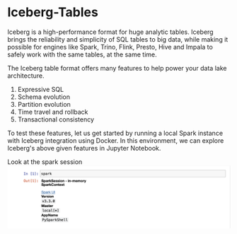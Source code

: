 # Iceberg-Tables

Iceberg is a high-performance format for huge analytic tables. Iceberg brings the reliability and simplicity of SQL tables to big data, while making it possible for engines like Spark, Trino, Flink, Presto, Hive and Impala to safely work with the same tables, at the same time.

The Iceberg table format offers many features to help power your data lake architecture.

1. Expressive SQL
2. Schema evolution 
3. Partition evolution 
4. Time travel and rollback
5. Transactional consistency

To test these features, let us get started by running a local Spark instance with Iceberg integration using Docker. In this environment, we can explore Iceberg's above given features in Jupyter Notebook.

Look at the spark session 
![Img](/Input_and_Output_images%20/sparksession.png)
